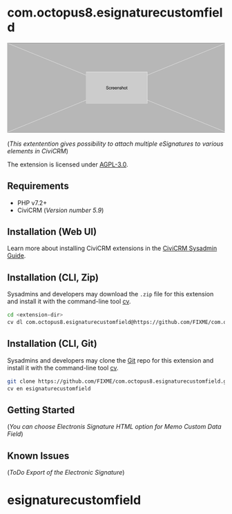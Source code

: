 # com.octopus8.esignaturecustomfield

![Screenshot](/images/screenshot.png)

(*This extentention gives possibility to attach multiple eSignatures to various elements in CiviCRM*)

The extension is licensed under [AGPL-3.0](LICENSE.txt).

## Requirements

* PHP v7.2+
* CiviCRM (*Version number 5.9*)

## Installation (Web UI)

Learn more about installing CiviCRM extensions in the [CiviCRM Sysadmin Guide](https://docs.civicrm.org/sysadmin/en/latest/customize/extensions/).

## Installation (CLI, Zip)

Sysadmins and developers may download the `.zip` file for this extension and
install it with the command-line tool [cv](https://github.com/civicrm/cv).

```bash
cd <extension-dir>
cv dl com.octopus8.esignaturecustomfield@https://github.com/FIXME/com.octopus8.esignaturecustomfield/archive/master.zip
```

## Installation (CLI, Git)

Sysadmins and developers may clone the [Git](https://en.wikipedia.org/wiki/Git) repo for this extension and
install it with the command-line tool [cv](https://github.com/civicrm/cv).

```bash
git clone https://github.com/FIXME/com.octopus8.esignaturecustomfield.git
cv en esignaturecustomfield
```

## Getting Started

(*You can choose Electronis Signature HTML option for Memo Custom Data Field*)

## Known Issues

(*ToDo Export of the Electronic Signature*)

# esignaturecustomfield
